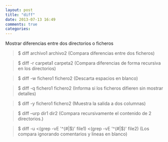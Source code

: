 ```yaml
---
layout: post
title: "diff"
date: 2013-07-13 16:49
comments: true
categories: 
---
```

Mostrar diferencias entre dos directorios o ficheros

>$ diff archivo1 archivo2 (Compara diferencias entre dos ficheros)

>$ diff -r carpeta1 carpeta2 (Compara diferencias de forma recursiva en los directorios)

>$ diff -w fichero1 fichero2  (Descarta espacios en blanco)

>$ diff -q fichero1 fichero2   (Informa si los ficheros difieren sin mostrar detalles)

>$ diff -y fichero1 fichero2   (Muestra la salida a dos columnas)

>$ diff –urp dir1 dir2 (Compara recursivamente el contenido de 2 directorios.)

>$ diff -u <(grep -vE '^(#|$)' file1) <(grep -vE '^(#|$)' file2) (Los compara ignorando comentarios y lineas en blanco)

